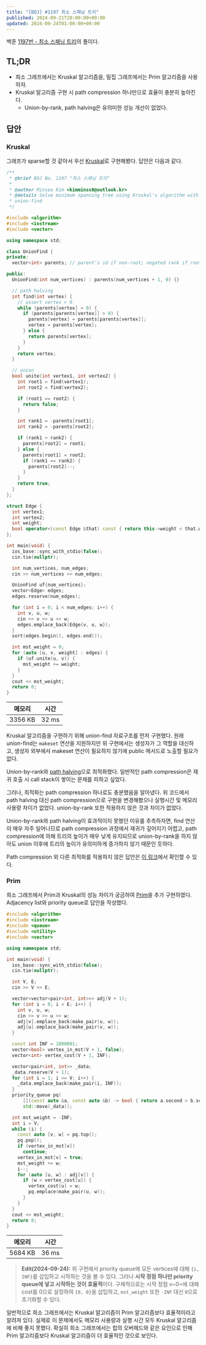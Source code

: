 ```yaml
---
title: "[BOJ] #1197 최소 스패닝 트리"
published: 2024-09-21T20:00:00+09:00
updated: 2024-09-24T01:00:00+09:00
---
```


백준 [1197번 - 최소 스패닝 트리](https://www.acmicpc.net/problem/1197)의
풀이다.

## TL;DR

- 희소 그래프에서는 Kruskal 알고리즘을, 밀집 그래프에서는 Prim 알고리즘을
사용하자.
- Kruskal 알고리즘 구현 시 path compression 하나만으로 효율이 충분히 높아진다.
    - Union-by-rank, path halving은 유의미한 성능 개선이 없었다.


## 답안

### Kruskal

그래프가 sparse할 것 같아서 우선
[Kruskal](/posts/2024-09-18-kruskal-algorithm)로 구현해봤다. 답안은 다음과
같다.

```c++
/**
 * @brief BOJ No. 1197 "최소 스패닝 트리"
 *
 * @author Minseo Kim <kimminss0@outlook.kr>
 * @details Solve minimum spanning tree using Kruskal's algorithm with
 * union-find
 */

#include <algorithm>
#include <iostream>
#include <vector>

using namespace std;

class UnionFind {
private:
  vector<int> parents; // parent's id if non-root; negated rank if root.

public:
  UnionFind(int num_vertices) : parents(num_vertices + 1, 0) {}

  // path halving
  int find(int vertex) {
    // assert vertex > 0
    while (parents[vertex] > 0) {
      if (parents[parents[vertex]] > 0) {
        parents[vertex] = parents[parents[vertex]];
        vertex = parents[vertex];
      } else {
        return parents[vertex];
      }
    }
    return vertex;
  }

  // union
  bool unite(int vertex1, int vertex2) {
    int root1 = find(vertex1);
    int root2 = find(vertex2);

    if (root1 == root2) {
      return false;
    }

    int rank1 = -parents[root1];
    int rank2 = -parents[root2];

    if (rank1 > rank2) {
      parents[root2] = root1;
    } else {
      parents[root1] = root2;
      if (rank1 == rank2) {
        parents[root2]--;
      }
    }
    return true;
  }
};

struct Edge {
  int vertex1;
  int vertex2;
  int weight;
  bool operator<(const Edge &that) const { return this->weight < that.weight; }
};

int main(void) {
  ios_base::sync_with_stdio(false);
  cin.tie(nullptr);

  int num_vertices, num_edges;
  cin >> num_vertices >> num_edges;

  UnionFind uf{num_vertices};
  vector<Edge> edges;
  edges.reserve(num_edges);

  for (int i = 0; i < num_edges; i++) {
    int v, u, w;
    cin >> v >> u >> w;
    edges.emplace_back(Edge{v, u, w});
  }
  sort(edges.begin(), edges.end());

  int mst_weight = 0;
  for (auto [u, v, weight] : edges) {
    if (uf.unite(u, v)) {
      mst_weight += weight;
    }
  }
  cout << mst_weight;
  return 0;
}

```

|메모리|시간|
|------|----|
|3356 KB|32 ms|


Kruskal 알고리즘을 구현하기 위해 union-find 자료구조를 먼저 구현했다. 원래
union-find는 `makeset` 연산을 지원하지만 위 구현에서는 생성자가 그 역할을
대신하고, 생성자 외부에서 makeset 연산이 필요하지 않기에 public 메서드로 노출할
필요가 없다.

Union-by-rank와 [path halving][path-halving]으로 최적화했다. 일반적인 path
compression은 재귀 호출 시 call stack이 쌓이는 문제를 피하고 싶었다.

그러나, 최적화는 path compression 하나로도 충분했음을 알아냈다. 위 코드에서
path halving 대신 path compression으로 구현을 변경해봤으나 실행시간 및 메모리
사용량 차이가 없었다. union-by-rank 또한 적용하지 않은 것과 차이가 없었다.

Union-by-rank와 path halving이 효과적이지 못했던 이유를 추측하자면, find 연산이
매우 자주 일어나므로 path compression 과정에서 재귀가 깊어지기 어렵고, path
compression에 의해 트리의 높이가 매우 낮게 유지되므로 union-by-rank을 하지
않아도 union 이후에 트리의 높이가 유의미하게 증가하지 않기 때문인 듯하다. 

Path compression 외 다른 최적화를 적용하지 않은 답안은 [이
링크](http://boj.kr/356c42ab3a2c4f62afc4d3d1f7cbbcc9)에서 확인할 수 있다.

[path-halving]: /posts/2024-09-14-union-find#pseudocode

### Prim

희소 그래프에서 Prim과 Kruskal의 성능 차이가 궁금하여
[Prim](/posts/2024-09-18-prim-algorithm)을 추가 구현하였다. Adjacency list와
priority queue로 답안을 작성했다.

```c++
#include <algorithm>
#include <iostream>
#include <queue>
#include <utility>
#include <vector>

using namespace std;

int main(void) {
  ios_base::sync_with_stdio(false);
  cin.tie(nullptr);

  int V, E;
  cin >> V >> E;

  vector<vector<pair<int, int>>> adj(V + 1);
  for (int i = 0; i < E; i++) {
    int v, u, w;
    cin >> v >> u >> w;
    adj[v].emplace_back(make_pair(u, w));
    adj[u].emplace_back(make_pair(v, w));
  }

  const int INF = 1000001;
  vector<bool> vertex_in_mst(V + 1, false);
  vector<int> vertex_cost(V + 1, INF);

  vector<pair<int, int>> _data;
  _data.reserve(V + 1);
  for (int i = 1; i <= V; i++) {
    _data.emplace_back(make_pair(i, INF));
  }
  priority_queue pq(
      [](const auto &a, const auto &b) -> bool { return a.second > b.second; },
      std::move(_data));

  int mst_weight = -INF;
  int i = V;
  while (i) {
    const auto [v, w] = pq.top();
    pq.pop();
    if (vertex_in_mst[v])
      continue;
    vertex_in_mst[v] = true;
    mst_weight += w;
    i--;
    for (auto [u, w] : adj[v]) {
      if (w < vertex_cost[u]) {
        vertex_cost[u] = w;
        pq.emplace(make_pair(u, w));
      }
    }
  }
  cout << mst_weight;
  return 0;
}
```
|메모리|시간|
|------|----|
|5684 KB|36 ms|

> **Edit(2024-09-24):** 위 구현에서 priority queue에 모든 vertices에 대해 `{i,
> INF}`를 삽입하고 시작하는 것을 볼 수 있다. 그러나 **시작 정점 하나만 priority
> queue에 넣고 시작하는 것이 효율적**이다. 구체적으로는 시작 정점 v~0~에 대해
> cost를 0으로 설정하여 `{0, 0}`을 삽입하고, `mst_weight` 또한 `-INF` 대신
> `0`으로 초기화할 수 있다.

일반적으로 희소 그래프에서는 Kruskal 알고리즘이 Prim 알고리즘보다 효율적이라고
알려져 있다. 실제로 이 문제에서도 메모리 사용량과 실행 시간 모두 Kruskal
알고리즘에 비해 좋지 못했다. 확실히 희소 그래프에서는 힙의 오버헤드와 같은
요인으로 인해 Prim 알고리즘보다 Kruskal 알고리즘이 더 효율적인 것으로 보인다.
